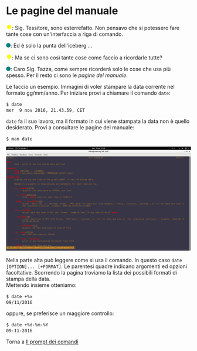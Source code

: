 # Le pagine del manuale

![](../../images/people/tazza.png): Sig. Tessitore, sono esterrefatto. Non pensavo che si potessero fare tante cose con un'interfaccia a riga di comando.

![](../../images/people/tess.png): Ed è solo la punta dell'iceberg ...

![](../../images/people/tazza.png): Ma se ci sono così tante cose come faccio a ricordarle tutte?

![](../../images/people/tess.png): Caro Sig. Tazza, come sempre ricorderà solo le cose che usa più spesso. Per il resto ci sono le *pagine del manuale*.

Le faccio un esempio. Immagini di voler stampare la data corrente nel formato gg/mm/anno. Per iniziare provi a chiamare il comando `date`:

```
$ date
mer  9 nov 2016, 21.43.59, CET
```

`date` fa il suo lavoro, ma il formato in cui viene stampata la data non è quello desiderato.
Provi a consultare le pagine del manuale:

```
$ man date
```

![man-date](../../images/part1/prompt/man-date.png)

Nella parte alta può leggere come si usa il comando. In questo caso `date [OPTION]... [+FORMAT]`. Le parentesi quadre indicano argomenti ed opzioni facoltative. Scorrendo la pagina troviamo la lista dei possibili formati di stampa della data.<br>
Mettendo insieme otteniamo:

```
$ date +%x
09/11/2016
```

oppure, se preferisce un maggiore controllo:

```
$ date +%d-%m-%Y
09-11-2016
```

Torna a [Il prompt dei comandi](../summary.md)
